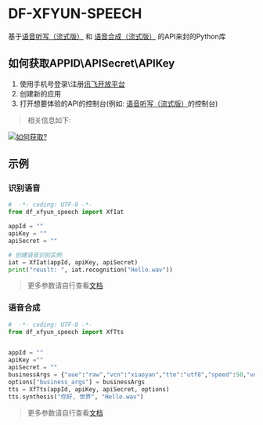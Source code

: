 # DF-XFYUN-SPEECH

基于[语音听写（流式版）](https://www.xfyun.cn/doc/asr/voicedictation/API.html) 和 [语音合成（流式版）](https://www.xfyun.cn/doc/tts/online_tts/API.html) 的API来封的Python库

## 如何获取APPID\APISecret\APIKey

1. 使用手机号登录\注册[讯飞开放平台](https://console.xfyun.cn/)
2. 创建新的应用
3. 打开想要体验的API的控制台(例如: [语音听写（流式版）](https://console.xfyun.cn/services/iat)的控制台)

> 相关信息如下:

[![如何获取?](https://s1.ax1x.com/2023/08/24/pPYHcNR.png)](https://imgse.com/i/pPYHcNR)

## 示例

### 识别语音

```python
#  -*- coding: UTF-8 -*-
from df_xfyun_speech import XfIat

appId = ""
apiKey = ""
apiSecret = ""

# 创建语音识别实例
iat = XfIat(appId, apiKey, apiSecret)
print("reuslt: ", iat.recognition("Hello.wav"))
```

> 更多参数请自行查看[文档](https://www.xfyun.cn/doc/asr/voicedictation/API.html)

### 语音合成

```python
#  -*- coding: UTF-8 -*-
from df_xfyun_speech import XfTts


appId = ""
apiKey =""
apiSecret = ""
businessArgs = {"aue":"raw","vcn":"xiaoyan","tte":"utf8","speed":50,"volume":50,"pitch":50,"bgs":1}
options["business_args"] = businessArgs
tts = XfTts(appId, apiKey, apiSecret, options)
tts.synthesis("你好, 世界", "Hello.wav")
```

> 更多参数请自行查看[文档](https://www.xfyun.cn/doc/tts/online_tts/API.html)